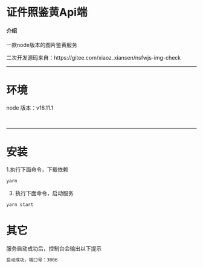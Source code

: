 # 证件照鉴黄Api端

#### 介绍
一款node版本的图片鉴黄服务
<p></p>
二次开发源码来自：https://gitee.com/xiaoz_xiansen/nsfwjs-img-check

<br>
<hr>

# 环境
node 版本：v16.11.1

<br>
<hr>

# 安装
1.执行下面命令，下载依赖
```js
yarn
```
3. 执行下面命令，启动服务
 ```js
yarn start
 ```


# 其它

服务启动成功后，控制台会输出以下提示
```js
启动成功，端口号：3006
```
